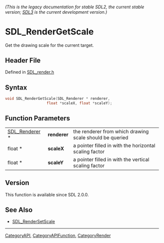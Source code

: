 ###### (This is the legacy documentation for stable SDL2, the current stable version; [SDL3](https://wiki.libsdl.org/SDL3/) is the current development version.)
# SDL_RenderGetScale

Get the drawing scale for the current target.

## Header File

Defined in [SDL_render.h](https://github.com/libsdl-org/SDL/blob/SDL2/include/SDL_render.h)

## Syntax

```c
void SDL_RenderGetScale(SDL_Renderer * renderer,
                   float *scaleX, float *scaleY);
```

## Function Parameters

|                                |              |                                                         |
| ------------------------------ | ------------ | ------------------------------------------------------- |
| [SDL_Renderer](SDL_Renderer) * | **renderer** | the renderer from which drawing scale should be queried |
| float *                        | **scaleX**   | a pointer filled in with the horizontal scaling factor  |
| float *                        | **scaleY**   | a pointer filled in with the vertical scaling factor    |

## Version

This function is available since SDL 2.0.0.

## See Also

- [SDL_RenderSetScale](SDL_RenderSetScale)

----
[CategoryAPI](CategoryAPI), [CategoryAPIFunction](CategoryAPIFunction), [CategoryRender](CategoryRender)

